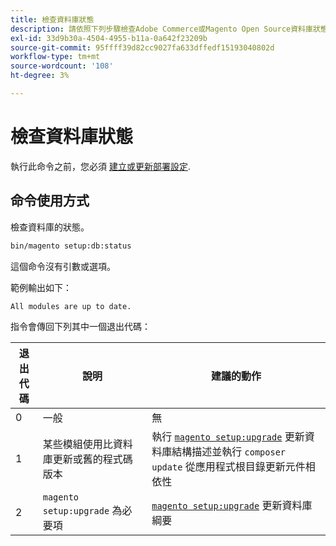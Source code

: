 ```yaml
---
title: 檢查資料庫狀態
description: 請依照下列步驟檢查Adobe Commerce或Magento Open Source資料庫狀態。
exl-id: 33d9b30a-4504-4955-b11a-0a642f23209b
source-git-commit: 95ffff39d82cc9027fa633dffedf15193040802d
workflow-type: tm+mt
source-wordcount: '108'
ht-degree: 3%

---
```


# 檢查資料庫狀態

執行此命令之前，您必須 [建立或更新部署設定](deployment.md).

## 命令使用方式

檢查資料庫的狀態。

```bash
bin/magento setup:db:status
```

這個命令沒有引數或選項。

範例輸出如下：

```terminal
All modules are up to date.
```

指令會傳回下列其中一個退出代碼：

| 退出代碼 | 說明 | 建議的動作 |
|--------------|--------------|---------------|
| 0 | 一般 | 無 |
| 1 | 某些模組使用比資料庫更新或舊的程式碼版本 | 執行 [`magento setup:upgrade`](database-upgrade.md) 更新資料庫結構描述並執行 `composer update` 從應用程式根目錄更新元件相依性 |
| 2 | `magento setup:upgrade` 為必要項 | [`magento setup:upgrade`](database-upgrade.md) 更新資料庫綱要 |

